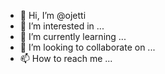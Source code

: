 - 👋 Hi, I’m @ojetti
- 👀 I’m interested in ...
- 🌱 I’m currently learning ...
- 💞️ I’m looking to collaborate on ...
- 📫 How to reach me ...

<!---
ojetti/ojetti is a ✨ special ✨ repository because its `README.md` (this file) appears on your GitHub profile.
You can click the Preview link to take a look at your changes.
--->
